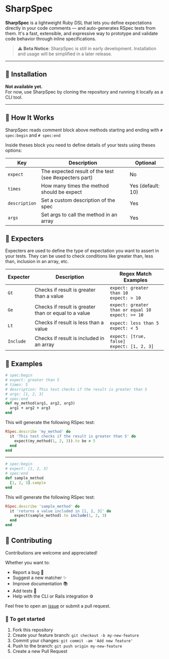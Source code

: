 # SharpSpec

**SharpSpec** is a lightweight Ruby DSL that lets you define expectations directly in your code comments — and auto-generates RSpec tests from them. It's a fast, extensible, and expressive way to prototype and validate code behavior through inline specifications.

> ⚠️ **Beta Notice**: SharpSpec is still in early development. Installation and usage will be simplified in a later release.

---

## 🚧 Installation

**Not available yet.**  
For now, use SharpSpec by cloning the repository and running it locally as a CLI tool.

---

## 🧠 How It Works

SharpSpec reads comment block above methods starting and ending with `# spec:begin` and `# spec:end`

Inside theses block you need to define details of your tests using theses options: 

| Key          | Description                                           | Optional         |
|--------------|-------------------------------------------------------|------------------|
| `expect`     | The expected result of the test (see #expecters part) | No               |
| `times`      | How many times the method should be expect            | Yes (default: 10) |
| `description` | Set a custom description of the spec                  | Yes |
| `args`       | Set args to call the method in an array               | Yes |

## 📜 Expecters
Expecters are used to define the type of expectation you want to assert in your tests. They can be used to check conditions like greater than, less than, inclusion in an array, etc.


| Expecter  | Description                                          | Regex Match Examples                                  |
|-----------|------------------------------------------------------|-------------------------------------------------------|
| `Gt`      | Checks if result is greater than a value             | `expect: greater than 10`<br>`expect: > 10`           |
| `Ge`      | Checks if result is greater than or equal to a value | `expect: greater than or equal 10`<br>`expect: >= 10` |
| `Lt`      | Checks if result is less than a value                | `expect: less than 5`<br>`expect: < 5`                |
| `Include` | Checks if result is included in an array             | `expect: [true, false]`<br>`expect: [1, 2, 3]`        |

## 📃 Examples

```ruby
# spec:begin
# expect: greater than 5
# times: 5
# description: This test checks if the result is greater than 5
# args: [1, 2, 3]
# spec:end
def my_method(arg1, arg2, arg3)
  arg1 + arg2 + arg3
end
```

This will generate the following RSpec test:

```ruby
RSpec.describe 'my_method' do
  it 'This test checks if the result is greater than 5' do
    expect(my_method(1, 2, 3)).to be > 5
  end
end
```
____
```ruby
# spec:begin
# expect: [1, 2, 3]
# spec:end
def sample_method
  [1, 2, 3].sample
end
```

This will generate the following RSpec test:

```ruby
RSpec.describe 'sample_method' do
  it 'returns a value included in [1, 2, 3]' do
    expect(sample_method).to include(1, 2, 3)
  end
end
```

## 🔧 Contributing

Contributions are welcome and appreciated!

Whether you want to:

- Report a bug 🐛
- Suggest a new matcher ✨
- Improve documentation 📚
- Add tests 🧪
- Help with the CLI or Rails integration ⚙️

Feel free to open an [issue](https://github.com/richar-p/sharp_spec/issues) or submit a pull request.

### 🔨 To get started

1. Fork this repository
2. Create your feature branch: `git checkout -b my-new-feature`
3. Commit your changes: `git commit -am 'Add new feature'`
4. Push to the branch: `git push origin my-new-feature`
5. Create a new Pull Request
